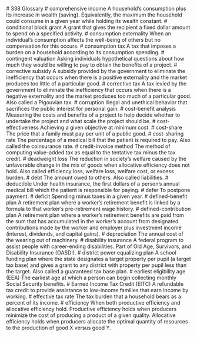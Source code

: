 \# 338 Glossary # comprehensive income A household’s consumption plus its increase in wealth (saving). Equivalently, the maximum the household could consume in a given year while holding its wealth constant. # conditional block grant A grant that gives the recipient a fixed dollar amount to spend on a specified activity. # consumption externality When an individual’s consumption affects the well-being of others but no compensation for this occurs. # consumption tax A tax that imposes a burden on a household according to its consumption spending. # contingent valuation Asking individuals hypothetical questions about how much they would be willing to pay to obtain the benefits of a project. # corrective subsidy A subsidy provided by the government to eliminate the inefficiency that occurs when there is a positive externality and the market produces too little of a particular good. # corrective tax A tax levied by the government to eliminate the inefficiency that occurs when there is a negative externality and the market produces too much of a particular good. Also called a Pigouvian tax. # corruption Illegal and unethical behavior that sacrifices the public interest for personal gain. # cost-benefit analysis Measuring the costs and benefits of a project to help decide whether to undertake the project and what scale the project should be. # cost-effectiveness Achieving a given objective at minimum cost. # cost-share The price that a family must pay per unit of a public good. # cost-sharing rate The percentage of a medical bill that the patient is required to pay. Also called the coinsurance rate. # credit-invoice method The method of computing value-added tax as equal to the tentative tax minus the tax credit. # deadweight loss The reduction in society’s welfare caused by the unfavorable change in the mix of goods when allocative efficiency does not hold. Also called efficiency loss, welfare loss, welfare cost, or excess burden. # debt The amount owed to others. Also called liabilities. # deductible Under health insurance, the first dollars of a person’s annual medical bill which the patient is responsible for paying. # defer To postpone payment. # deficit Spending minus taxes in a given year. # defined-benefit plan A retirement plan where a worker’s retirement benefit is linked by a formula to that worker’s pre-retirement wage history. # defined-contribution plan A retirement plan where a worker’s retirement benefits are paid from the sum that has accumulated in the worker’s account from designated contributions made by the worker and employer plus investment income (interest, dividends, and capital gains). # depreciation The annual cost of the wearing out of machinery. # disability insurance A federal program to assist people with career-ending disabilities. Part of Old Age, Survivors, and Disability Insurance (OASDI). # district power equalizing plan A school funding plan where the state designates a target property per pupil (a target tax base) and gives a grant to any district with property per pupil less than the target. Also called a guaranteed tax base plan. # earliest eligibility age (EEA) The earliest age at which a person can begin collecting monthly Social Security benefits. # Earned Income Tax Credit (EITC) A refundable tax credit to provide assistance to low-income families that earn income by working. # effective tax rate The tax burden that a household bears as a percent of its income. # efficiency When both productive efficiency and allocative efficiency hold. Productive efficiency holds when producers minimize the cost of producing a product of a given quality. Allocative efficiency holds when producers allocate the optimal quantity of resources to the production of good X versus good Y.